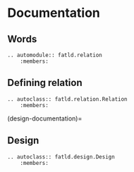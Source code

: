 # Documentation

## Words

```{eval-rst}
.. automodule:: fatld.relation
    :members:
```

## Defining relation

```{eval-rst}
.. autoclass:: fatld.relation.Relation
    :members:
```

(design-documentation)=

## Design

```{eval-rst}
.. autoclass:: fatld.design.Design
    :members:
```
